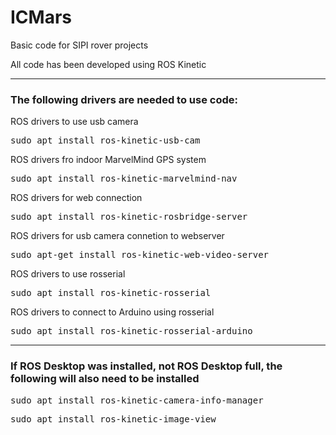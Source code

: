 # ICMars
<p>Basic code for SIPI rover projects</p>

<p>All code has been developed using ROS Kinetic</p>

<hr>

<h3>The following drivers are needed to use code:</h3>

<p>ROS drivers to use usb camera</p>
<pre>sudo apt install ros-kinetic-usb-cam</pre>

<p>ROS drivers fro indoor MarvelMind GPS system</p>
<pre>sudo apt install ros-kinetic-marvelmind-nav</pre>

<p>ROS drivers for web connection</p>
<pre>sudo apt install ros-kinetic-rosbridge-server</pre>

<p>ROS drivers for usb camera connetion to webserver</p>
<pre>sudo apt-get install ros-kinetic-web-video-server</pre>

<p>ROS drivers to use rosserial</p>
<pre>sudo apt install ros-kinetic-rosserial</pre>

<p>ROS drivers to connect to Arduino using rosserial</p>
<pre>sudo apt install ros-kinetic-rosserial-arduino</pre>

<hr>

<h3>If ROS Desktop was installed, not ROS Desktop full, the following will also need to be installed</h3>

<pre>sudo apt install ros-kinetic-camera-info-manager</pre>

<pre>sudo apt install ros-kinetic-image-view</pre>
